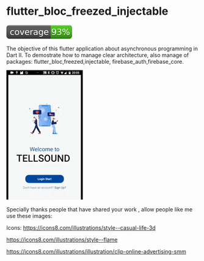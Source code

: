# flutter_bloc_freezed_injectable

![Coverage](./coverage_badge.svg?sanitize=true)

The objective of this flutter application about asynchronous programming in Dart II.
To demostrate how to manage clear architecture, also manage of packages:
 flutter_bloc,freezed,injectable,
 firebase_auth,firebase_core.


  
  

![Output sample](video.gif)






Specially thanks people  that have shared your work , allow people like me use these images:

Icons:
https://icons8.com/illustrations/style--casual-life-3d 

https://icons8.com/illustrations/style--flame

https://icons8.com/illustrations/illustration/clip-online-advertising-smm

